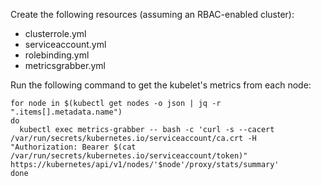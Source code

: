 Create the following resources (assuming an RBAC-enabled cluster):

- clusterrole.yml
- serviceaccount.yml
- rolebinding.yml
- metricsgrabber.yml


Run the following command to get the kubelet's metrics from each node:
```
for node in $(kubectl get nodes -o json | jq -r ".items[].metadata.name")
do
  kubectl exec metrics-grabber -- bash -c 'curl -s --cacert /var/run/secrets/kubernetes.io/serviceaccount/ca.crt -H "Authorization: Bearer $(cat /var/run/secrets/kubernetes.io/serviceaccount/token)" https://kubernetes/api/v1/nodes/'$node'/proxy/stats/summary'
done
```
